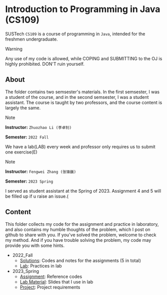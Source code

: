 # Introduction to Programming in Java (CS109)
SUSTech `CS109` is a course of programming in `Java`, intended for the freshmen undergraduate.
> [!WARNING]
> Any use of my code is allowed, while COPING and SUBMITTING to the OJ is highly prohibited. DON'T ruin yourself.

## About
The folder contains two semsester's materials. In the first semsester, I was a student of the course, and in the second semsester, I was a student assistant. The course is taught by two professors, and the course content is largely the same.
> [!NOTE]
> **Instructor:** `Zhuozhao Li (李卓钊)`
>
> **Semester:** `2022 Fall`
>
> We have a lab(LAB) every week and professor only requires us to submit one exercise(E)

> [!NOTE]
> **Instructor:** `Fengwei Zhang (张锋巍)`
>
> **Semester:** `2023 Spring`
>
> I served as student assistant at the Spring of 2023. Assignment 4 and 5 will be filled up if u raise an issue.(

## Content

This folder collects my code for the assignment and practice in laboratory, and also contains my humble thoughts of the problem, which I post on github to share with you. If you've solved the problem, welcome to check my method. And if you have trouble solving the problem, my code may provide you with some hints.

- 2022_Fall
	* [Solutions](./2022_Fall/Solutions): Codes and notes for the assignments (5 in total)
	* [Lab](./2022_Fall/Lab): Practices in lab
- 2023_Spring
    * [Assignment](./2023_Spring/Assignment): Reference codes
    * [Lab Material](./2023_Spring/Lab_Material): Slides that I use in lab
    * [Project](https://github.com/chanbengz/SUSTech_CS109_Project/): Project requirements
